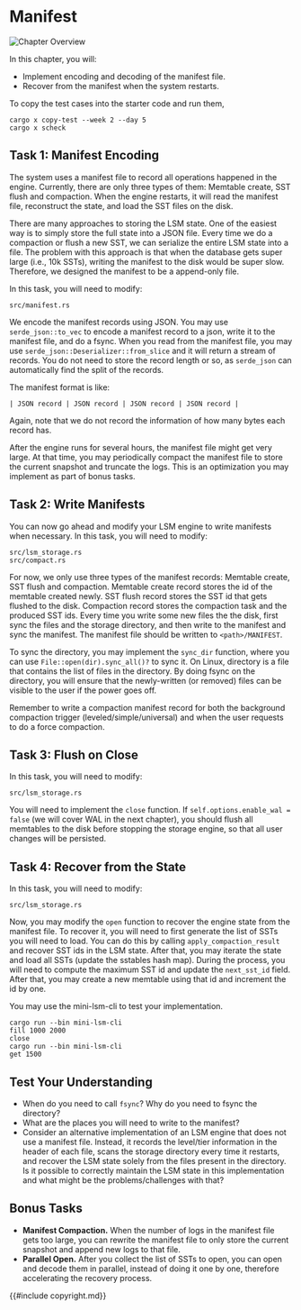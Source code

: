 # Manifest

![Chapter Overview](./lsm-tutorial/week2-05-overview.svg)

In this chapter, you will:

* Implement encoding and decoding of the manifest file.
* Recover from the manifest when the system restarts.

To copy the test cases into the starter code and run them,

```
cargo x copy-test --week 2 --day 5
cargo x scheck
```

## Task 1: Manifest Encoding

The system uses a manifest file to record all operations happened in the engine. Currently, there are only three types of them: Memtable create, SST flush and compaction. When the engine restarts, it will read the manifest file, reconstruct the state, and load the SST files on the disk.

There are many approaches to storing the LSM state. One of the easiest way is to simply store the full state into a JSON file. Every time we do a compaction or flush a new SST, we can serialize the entire LSM state into a file. The problem with this approach is that when the database gets super large (i.e., 10k SSTs), writing the manifest to the disk would be super slow. Therefore, we designed the manifest to be a append-only file.

In this task, you will need to modify:

```
src/manifest.rs
```

We encode the manifest records using JSON. You may use `serde_json::to_vec` to encode a manifest record to a json, write it to the manifest file, and do a fsync. When you read from the manifest file, you may use `serde_json::Deserializer::from_slice` and it will return a stream of records. You do not need to store the record length or so, as `serde_json` can automatically find the split of the records.


The manifest format is like:

```
| JSON record | JSON record | JSON record | JSON record |
```

Again, note that we do not record the information of how many bytes each record has.

After the engine runs for several hours, the manifest file might get very large. At that time, you may periodically compact the manifest file to store the current snapshot and truncate the logs. This is an optimization you may implement as part of bonus tasks.


## Task 2: Write Manifests

You can now go ahead and modify your LSM engine to write manifests when necessary. In this task, you will need to modify:

```
src/lsm_storage.rs
src/compact.rs
```

For now, we only use three types of the manifest records: Memtable create, SST flush and compaction. Memtable create record stores the id of the memtable created newly. SST flush record stores the SST id that gets flushed to the disk. Compaction record stores the compaction task and the produced SST ids. Every time you write some new files the the disk, first sync the files and the storage directory, and then write to the manifest and sync the manifest. The manifest file should be written to `<path>/MANIFEST`.

To sync the directory, you may implement the `sync_dir` function, where you can use `File::open(dir).sync_all()?` to sync it. On Linux, directory is a file that contains the list of files in the directory. By doing fsync on the directory, you will ensure that the newly-written (or removed) files can be visible to the user if the power goes off.

Remember to write a compaction manifest record for both the background compaction trigger (leveled/simple/universal) and when the user requests to do a force compaction.

## Task 3: Flush on Close

In this task, you will need to modify:

```
src/lsm_storage.rs
```

You will need to implement the `close` function. If `self.options.enable_wal = false` (we will cover WAL in the next chapter), you should flush all memtables to the disk before stopping the storage engine, so that all user changes will be persisted.

## Task 4: Recover from the State

In this task, you will need to modify:

```
src/lsm_storage.rs
```

Now, you may modify the `open` function to recover the engine state from the manifest file. To recover it, you will need to first generate the list of SSTs you will need to load. You can do this by calling `apply_compaction_result` and recover SST ids in the LSM state. After that, you may iterate the state and load all SSTs (update the sstables hash map). During the process, you will need to compute the maximum SST id and update the `next_sst_id` field. After that, you may create a new memtable using that id and increment the id by one.

You may use the mini-lsm-cli to test your implementation.

```
cargo run --bin mini-lsm-cli
fill 1000 2000
close
cargo run --bin mini-lsm-cli
get 1500
```

## Test Your Understanding

* When do you need to call `fsync`? Why do you need to fsync the directory?
* What are the places you will need to write to the manifest?
* Consider an alternative implementation of an LSM engine that does not use a manifest file. Instead, it records the level/tier information in the header of each file, scans the storage directory every time it restarts, and recover the LSM state solely from the files present in the directory. Is it possible to correctly maintain the LSM state in this implementation and what might be the problems/challenges with that?

## Bonus Tasks

* **Manifest Compaction.** When the number of logs in the manifest file gets too large, you can rewrite the manifest file to only store the current snapshot and append new logs to that file.
* **Parallel Open.** After you collect the list of SSTs to open, you can open and decode them in parallel, instead of doing it one by one, therefore accelerating the recovery process.

{{#include copyright.md}}
